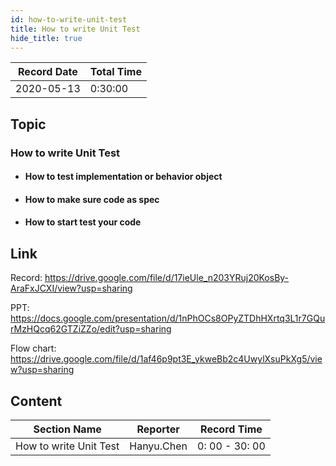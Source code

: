 ```yaml
---
id: how-to-write-unit-test
title: How to write Unit Test
hide_title: true
---
```


Record Date | Total Time
------------- | ------------- 
2020-05-13 | 0:30:00

## Topic

### How to write Unit Test

- #### How to test implementation or behavior object
- #### How to make sure code as spec
- #### How to start test your code


## Link

Record: https://drive.google.com/file/d/17ieUle_n203YRuj20KosBy-AraFxJCXI/view?usp=sharing

PPT: https://docs.google.com/presentation/d/1nPhOCs8OPyZTDhHXrtq3L1r7GQurMzHQcq62GTZiZZo/edit?usp=sharing

Flow chart: https://drive.google.com/file/d/1af46p9pt3E_ykweBb2c4UwylXsuPkXg5/view?usp=sharing

## Content

Section Name   | Reporter | Record Time
------------- | ------------- | ------------- 
How to write Unit Test | Hanyu.Chen  | 0: 00 - 30: 00